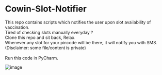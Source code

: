 # Cowin-Slot-Notifier
This repo contains scripts which notifies the user upon slot availability of vaccination. <br>
Tired of checking slots manually everyday ? <br>
Clone this repo and sit back, Relax. <br>
Whenever any slot for your pincode will be there, it will notify you with SMS. <br>
(Disclaimer: some file/content is private) <br>
<br>
Run this code in PyCharm.




![image](https://user-images.githubusercontent.com/60480125/118421993-e9b75300-b6df-11eb-894f-ac467940a75d.png)
